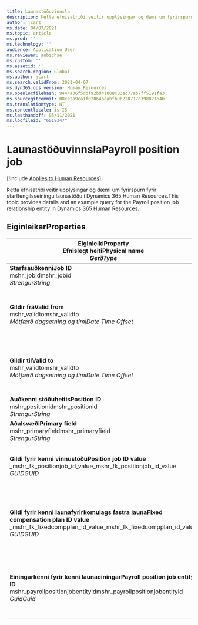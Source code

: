 ```yaml
---
title: Launastöðuvinnsla
description: Þetta efnisatriði veitir upplýsingar og dæmi um fyrirspurn fyrir starfseiningu launastöðu í Dynamics 365 Human Resources.
author: jcart
ms.date: 04/07/2021
ms.topic: article
ms.prod: ''
ms.technology: ''
audience: Application User
ms.reviewer: anbichse
ms.custom: ''
ms.assetid: ''
ms.search.region: Global
ms.author: jcart
ms.search.validFrom: 2021-04-07
ms.dyn365.ops.version: Human Resources
ms.openlocfilehash: 9444a36f5ddf92bd41008c83ec77ab7ff5191fa3
ms.sourcegitcommit: 08ce2a9ca1f02064beabfb9b228717d39882164b
ms.translationtype: HT
ms.contentlocale: is-IS
ms.lasthandoff: 05/11/2021
ms.locfileid: "6019347"
---
```

# <a name="payroll-position-job"></a><span data-ttu-id="e8803-103">Launastöðuvinnsla</span><span class="sxs-lookup"><span data-stu-id="e8803-103">Payroll position job</span></span>

[!include [Applies to Human Resources](../includes/applies-to-hr.md)]

<span data-ttu-id="e8803-104">Þetta efnisatriði veitir upplýsingar og dæmi um fyrirspurn fyrir starftengilsseiningu launastöðu í Dynamics 365 Human Resources.</span><span class="sxs-lookup"><span data-stu-id="e8803-104">This topic provides details and an example query for the Payroll position job relationship entity in Dynamics 365 Human Resources.</span></span>

## <a name="properties"></a><span data-ttu-id="e8803-105">Eiginleikar</span><span class="sxs-lookup"><span data-stu-id="e8803-105">Properties</span></span>

| <span data-ttu-id="e8803-106">Eiginleiki</span><span class="sxs-lookup"><span data-stu-id="e8803-106">Property</span></span><br><span data-ttu-id="e8803-107">**Efnislegt heiti**</span><span class="sxs-lookup"><span data-stu-id="e8803-107">**Physical name**</span></span><br><span data-ttu-id="e8803-108">**_Gerð_**</span><span class="sxs-lookup"><span data-stu-id="e8803-108">**_Type_**</span></span> | <span data-ttu-id="e8803-109">Nota</span><span class="sxs-lookup"><span data-stu-id="e8803-109">Use</span></span> | <span data-ttu-id="e8803-110">lýsing</span><span class="sxs-lookup"><span data-stu-id="e8803-110">Description</span></span> |
| --- | --- | --- |
| <span data-ttu-id="e8803-111">**Starfsauðkenni**</span><span class="sxs-lookup"><span data-stu-id="e8803-111">**Job ID**</span></span><br><span data-ttu-id="e8803-112">mshr_jobid</span><span class="sxs-lookup"><span data-stu-id="e8803-112">mshr_jobid</span></span><br><span data-ttu-id="e8803-113">*Strengur*</span><span class="sxs-lookup"><span data-stu-id="e8803-113">*String*</span></span> | <span data-ttu-id="e8803-114">Readp-only</span><span class="sxs-lookup"><span data-stu-id="e8803-114">Readp-only</span></span><br><span data-ttu-id="e8803-115">Krafa</span><span class="sxs-lookup"><span data-stu-id="e8803-115">Required</span></span> |<span data-ttu-id="e8803-116">Kenni starfs.</span><span class="sxs-lookup"><span data-stu-id="e8803-116">The ID of the job.</span></span> |
| <span data-ttu-id="e8803-117">**Gildir frá**</span><span class="sxs-lookup"><span data-stu-id="e8803-117">**Valid from**</span></span><br><span data-ttu-id="e8803-118">mshr_validto</span><span class="sxs-lookup"><span data-stu-id="e8803-118">mshr_validto</span></span><br><span data-ttu-id="e8803-119">*Mótfærð dagsetning og tími*</span><span class="sxs-lookup"><span data-stu-id="e8803-119">*Date Time Offset*</span></span> | <span data-ttu-id="e8803-120">Lesa eingöngu</span><span class="sxs-lookup"><span data-stu-id="e8803-120">Read-only</span></span> <br><span data-ttu-id="e8803-121">Krafa</span><span class="sxs-lookup"><span data-stu-id="e8803-121">Required</span></span> | <span data-ttu-id="e8803-122">Dagsetning stöðunnar og starfssambandið gildir frá.</span><span class="sxs-lookup"><span data-stu-id="e8803-122">Date the postion and job relationship is valid from.</span></span> |
| <span data-ttu-id="e8803-123">**Gildir til**</span><span class="sxs-lookup"><span data-stu-id="e8803-123">**Valid to**</span></span><br><span data-ttu-id="e8803-124">mshr_validto</span><span class="sxs-lookup"><span data-stu-id="e8803-124">mshr_validto</span></span><br><span data-ttu-id="e8803-125">*Mótfærð dagsetning og tími*</span><span class="sxs-lookup"><span data-stu-id="e8803-125">*Date Time Offset*</span></span> | <span data-ttu-id="e8803-126">Lesa eingöngu</span><span class="sxs-lookup"><span data-stu-id="e8803-126">Read-only</span></span> <br><span data-ttu-id="e8803-127">Krafa</span><span class="sxs-lookup"><span data-stu-id="e8803-127">Required</span></span> | <span data-ttu-id="e8803-128">Dagsetningin sem staðan og starfssambandið gildir til.</span><span class="sxs-lookup"><span data-stu-id="e8803-128">Date the position and job relationship is valid to.</span></span>  |
| <span data-ttu-id="e8803-129">**Auðkenni stöðuheitis**</span><span class="sxs-lookup"><span data-stu-id="e8803-129">**Position ID**</span></span><br><span data-ttu-id="e8803-130">mshr_positionid</span><span class="sxs-lookup"><span data-stu-id="e8803-130">mshr_positionid</span></span><br><span data-ttu-id="e8803-131">*Strengur*</span><span class="sxs-lookup"><span data-stu-id="e8803-131">*String*</span></span> | <span data-ttu-id="e8803-132">Lesa eingöngu</span><span class="sxs-lookup"><span data-stu-id="e8803-132">Read-only</span></span><br><span data-ttu-id="e8803-133">Krafa</span><span class="sxs-lookup"><span data-stu-id="e8803-133">Required</span></span> | <span data-ttu-id="e8803-134">Auðkenni stöðunnar.</span><span class="sxs-lookup"><span data-stu-id="e8803-134">The ID of the position.</span></span> |
| <span data-ttu-id="e8803-135">**Aðalsvæði**</span><span class="sxs-lookup"><span data-stu-id="e8803-135">**Primary field**</span></span><br><span data-ttu-id="e8803-136">mshr_primaryfield</span><span class="sxs-lookup"><span data-stu-id="e8803-136">mshr_primaryfield</span></span><br><span data-ttu-id="e8803-137">*Strengur*</span><span class="sxs-lookup"><span data-stu-id="e8803-137">*String*</span></span> | <span data-ttu-id="e8803-138">Krafa</span><span class="sxs-lookup"><span data-stu-id="e8803-138">Required</span></span><br><span data-ttu-id="e8803-139">Búið til af kerfi</span><span class="sxs-lookup"><span data-stu-id="e8803-139">System generated</span></span> |  |
| <span data-ttu-id="e8803-140">**Gildi fyrir kenni vinnustöðu**</span><span class="sxs-lookup"><span data-stu-id="e8803-140">**Position job ID value**</span></span><br><span data-ttu-id="e8803-141">_mshr_fk_positionjob_id_value</span><span class="sxs-lookup"><span data-stu-id="e8803-141">_mshr_fk_positionjob_id_value</span></span><br><span data-ttu-id="e8803-142">*GUID*</span><span class="sxs-lookup"><span data-stu-id="e8803-142">*GUID*</span></span> | <span data-ttu-id="e8803-143">Lesa eingöngu</span><span class="sxs-lookup"><span data-stu-id="e8803-143">Read-only</span></span><br><span data-ttu-id="e8803-144">Krafa</span><span class="sxs-lookup"><span data-stu-id="e8803-144">Required</span></span><br><span data-ttu-id="e8803-145">Framandlykill:mshr_PayrollPositionJobEntity of the mshr_payrollpositionjobentity</span><span class="sxs-lookup"><span data-stu-id="e8803-145">Foreign key:mshr_PayrollPositionJobEntity of the mshr_payrollpositionjobentity</span></span> |<span data-ttu-id="e8803-146">Kenni starfsins sem tengist stöðunni.</span><span class="sxs-lookup"><span data-stu-id="e8803-146">The ID of the job associated with the position.</span></span>|
| <span data-ttu-id="e8803-147">**Gildi fyrir kenni launafyrirkomulags fastra launa**</span><span class="sxs-lookup"><span data-stu-id="e8803-147">**Fixed compensation plan ID value**</span></span><br><span data-ttu-id="e8803-148">_mshr_fk_fixedcompplan_id_value</span><span class="sxs-lookup"><span data-stu-id="e8803-148">_mshr_fk_fixedcompplan_id_value</span></span><br><span data-ttu-id="e8803-149">*GUID*</span><span class="sxs-lookup"><span data-stu-id="e8803-149">*GUID*</span></span> | <span data-ttu-id="e8803-150">Lesa eingöngu</span><span class="sxs-lookup"><span data-stu-id="e8803-150">Read-only</span></span><br><span data-ttu-id="e8803-151">Krafa</span><span class="sxs-lookup"><span data-stu-id="e8803-151">Required</span></span><br><span data-ttu-id="e8803-152">Framandlykill: mshr_FixedCompPlan_id of mshr_payrollfixedcompensationplanentity</span><span class="sxs-lookup"><span data-stu-id="e8803-152">Foreign key: mshr_FixedCompPlan_id of mshr_payrollfixedcompensationplanentity</span></span>  | <span data-ttu-id="e8803-153">Kenni launafyrirkomulags fastra launa sem tengist stöðunni.</span><span class="sxs-lookup"><span data-stu-id="e8803-153">The ID of the fixed compensation plan associated with the position.</span></span> |
| <span data-ttu-id="e8803-154">**Einingarkenni fyrir kenni launaeiningar**</span><span class="sxs-lookup"><span data-stu-id="e8803-154">**Payroll position job entity ID**</span></span><br><span data-ttu-id="e8803-155">mshr_payrollpositionjobentityid</span><span class="sxs-lookup"><span data-stu-id="e8803-155">mshr_payrollpositionjobentityid</span></span><br><span data-ttu-id="e8803-156">*Guid*</span><span class="sxs-lookup"><span data-stu-id="e8803-156">*Guid*</span></span> | <span data-ttu-id="e8803-157">Krafa</span><span class="sxs-lookup"><span data-stu-id="e8803-157">Required</span></span><br><span data-ttu-id="e8803-158">Búið til af kerfi.</span><span class="sxs-lookup"><span data-stu-id="e8803-158">System generated.</span></span> | <span data-ttu-id="e8803-159">GUID-gildi myndað af kerfinu til að auðkenna verk á einkvæman hátt.</span><span class="sxs-lookup"><span data-stu-id="e8803-159">A system-generated GUID value to uniquely identify the job.</span></span>  |

